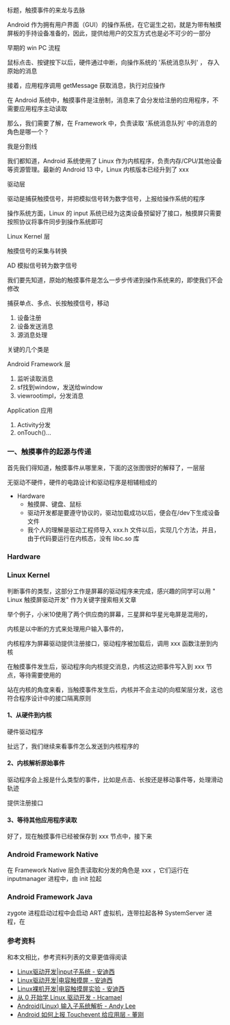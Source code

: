 
标题，触摸事件的来龙与去脉

Android 作为拥有用户界面（GUI）的操作系统，在它诞生之初，就是为带有触摸屏板的手持设备准备的，因此，提供给用户的交互方式也是必不可少的一部分

早期的 win PC 流程

鼠标点击、按键按下以后，硬件通过中断，向操作系统的 '系统消息队列' ， 存入原始的消息

接着，应用程序调用 getMessage 获取消息，执行对应操作

在 Android 系统中，触摸事件是注册制，消息来了会分发给注册的应用程序，不需要应用程序主动读取

那么，我们需要了解，在 Framework 中，负责读取 '系统消息队列' 中的消息的角色是哪一个？

我是分割线

我们都知道，Android 系统使用了 Linux 作为内核程序，负责内存/CPU/其他设备等资源管理。最新的 Android 13 中，Linux 内核版本已经升到了 xxx

驱动层

驱动是捕获触摸信号，并把模拟信号转为数字信号，上报给操作系统的程序

操作系统方面，Linux 的 input 系统已经为这类设备预留好了接口，触摸屏只需要按照协议将事件同步到操作系统即可

Linux Kernel 层

触摸信号的采集与转换

AD 模拟信号转为数字信号

我们要先知道，原始的触摸事件是怎么一步步传递到操作系统来的，即使我们不会修改

捕获单点、多点、长按触摸信号，移动

1. 设备注册
2. 设备发送消息
3. 源消息处理

关键的几个类是

Android Framework 层

1. 监听读取消息
2. sf找到window，发送给window
3. viewrootimpl，分发消息

Application 应用

1. Activity分发
2. onTouch()...

### 一、触摸事件的起源与传递


首先我们得知道，触摸事件从哪里来，下面的这张图很好的解释了，一层层

无驱动不硬件，硬件的电路设计和驱动程序是相辅相成的

- Hardware
  - 触摸屏、键盘、鼠标
  - 驱动开发都是要遵守协议的，驱动加载成功以后，便会在/dev下生成设备文件
  - 我个人的理解是驱动工程师导入 xxx.h 文件以后，实现几个方法，并且，由于代码要运行在内核态，没有 libc.so 库


### Hardware

### Linux Kernel

判断事件的类型，这部分工作是屏幕的驱动程序来完成，感兴趣的同学可以用 " Linux 触摸屏驱动开发" 作为关键字搜索相关文章

举个例子，小米10使用了两个供应商的屏幕，三星屏和华星光电屏是混用的，

内核是以中断的方式来处理用户输入事件的，

内核程序为屏幕驱动提供注册接口，驱动程序被加载后，调用 xxx 函数注册到内核

在触摸事件发生后，驱动程序向内核提交消息，内核这边把事件写入到 xxx 节点，等待需要使用的

站在内核的角度来看，当触摸事件发生后，内核并不会主动的向框架层分发，这也符合程序设计中的接口隔离原则

#### 1、从硬件到内核

硬件驱动程序

扯远了，我们继续来看事件怎么发送到内核程序的

#### 2、内核解析原始事件

驱动程序会上报是什么类型的事件，比如是点击、长按还是移动事件等，处理滑动轨迹

提供注册接口

#### 3、等待其他应用程序读取

好了，现在触摸事件已经被保存到 xxx 节点中，接下来

### Android Framework Native

在 Framework Native 层负责读取和分发的角色是 xxx ，它们运行在 inputmanager 进程中，由 init 拉起

### Android Framework Java

zygote 进程启动过程中会启动 ART 虚拟机，连带拉起各种 SystemServer 进程，在


### 参考资料

和本文相比，参考资料列表的文章更值得阅读

- [Linux驱动开发|input子系统 - 安迪西](https://blog.csdn.net/Chuangke_Andy/article/details/122181549)
- [Linux驱动开发|电容触摸屏 - 安迪西](https://blog.csdn.net/Chuangke_Andy/article/details/122454299)
- [Linux裸机开发|电容触摸屏实验 - 安迪西](https://blog.csdn.net/Chuangke_Andy/article/details/120935263)
- [从 0 开始学 Linux 驱动开发 - Hcamael](https://paper.seebug.org/779/)
- [Android(Linux) 输入子系统解析 - Andy Lee](http://huaqianlee.github.io/2017/11/23/Android/Android-Linux-input-system-analysis/)
- [Android 如何上报 Touchevent 给应用层 - 董刚](https://dqdongg.com/c/touch/android/2014/07/10/Touch-inputevent.html)